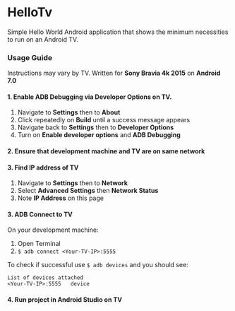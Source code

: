 # HelloTv
Simple Hello World Android application that shows the minimum necessities to run on an Android TV.

### Usage Guide
Instructions may vary by TV. Written for **Sony Bravia 4k 2015** on **Android 7.0**
#### 1. Enable ADB Debugging via Developer Options on TV.
1. Navigate to **Settings** then to **About**
2. Click repeatedly on **Build** until a success message appears
3. Navigate back to **Settings** then to **Developer Options**
4. Turn on **Enable developer options** and **ADB Debugging**

#### 2. Ensure that development machine and TV are on same network
#### 3. Find IP address of TV
1. Navigate to **Settings** then to **Network**
2. Select **Advanced Settings** then **Network Status**
3. Note **IP Address** on this page
#### 3. ADB Connect to TV
On your development machine:
1. Open Terminal
2. ```$ adb connect <Your-TV-IP>:5555```

To check if successful use ```$ adb devices``` and you should see:

```
List of devices attached
<Your-TV-IP>:5555	device
````
#### 4. Run project in Android Studio on TV
